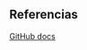 ## Referencias

[GitHub docs](https://docs.github.com/en/issues/tracking-your-work-with-issues/using-issues/about-slash-commands)